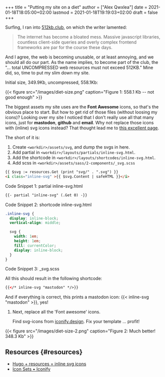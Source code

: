 +++
title = "Putting my site on a diet"
author = ["Alex Qwxlea"]
date = 2021-01-18T18:05:00+02:00
lastmod = 2021-01-18T19:19:03+02:00
draft = false
+++

Surfing, I ran into [512kb.club](https://512kb.club/), on which the writer lamented:

> The internet has become a bloated mess. Massive javascript libraries, countless client-side queries and overly complex frontend frameworks are par for the course these days.

And I agree, the web is becoming unusable, or at least annoying, and we should all do our part. As the name implies, to become part of the club, the "... total UNCOMPRESSED web resources must not exceed 512KB." Mine did, so, time to put my slim down my site.

Initial size, 349.9Kb, uncompressed, 558.1Kb:

{{< figure src="/images/diet-size.png" caption="Figure 1: 558.1 Kb -- not good enough" >}}

The biggest assets my site uses are the **Font Awesome** icons, so that's the obvious place to start. But how to get rid of those files (without loosing my icons)? Looking over my site I noticed that I don't really use all that many icons, just for ****mastodon****, ****github**** and ****email****. Why not replace those icons with (inline) svg icons instead? That thought lead me to [this excellent page](http://oostens.me/posts/hugo-resources-inline-svg-icons/).

The short of it is:

1.  Create `<workdir>/assets/svg`, and dump the svgs in here.
2.  Add partial in `<workdir>/layouts/partials/inline-svg.html`.
3.  Add the shortcode in `<workdir>/layouts/shortcodes/inline-svg.html`.
4.  Add scss in `<workdir>/assets/sass/2-components/_svg.scss`

<!--listend-->

```html
{{ $svg := resources.Get (print "svg/" . ".svg") }}
<i class="inline-svg" >{{ $svg.Content | safeHTML }}</i>
```

<div class="src-block-caption">
  <span class="src-block-number">Code Snippet 1</span>:
  partial inline-svg.html
</div>

```html
{{- partial "inline-svg" (.Get 0) -}}
```

<div class="src-block-caption">
  <span class="src-block-number">Code Snippet 2</span>:
  shortcode inline-svg.html
</div>

```css
.inline-svg {
  display: inline-block;
  vertical-align: middle;

  svg {
    width: 1em;
    height: 1em;
    fill: currentColor;
    display: inline-block;
  }
}
```

<div class="src-block-caption">
  <span class="src-block-number">Code Snippet 3</span>:
  _svg.scss
</div>

All this should result in the following shortcode:

```html
{{</* inline-svg "mastodon" */>}}
```

And if everything is correct, this prints a mastodon icon: {{< inline-svg "mastodon" >}}, yes!

1.  Next, replace all the 'Font awesome' icons.

    Find svg-icons from [iconify.design](https://iconify.design/icon-sets/). Fix your template ... profit!

{{< figure src="/images/diet-size-2.png" caption="Figure 2: Much better! 348.3 Kb" >}}


## Resources {#resources}

-   [Hugo + resources = inline svg icons](http://oostens.me/posts/hugo-resources-inline-svg-icons/)
-   [Icon Sets • Iconify](<https://iconify.design/icon-sets/>)
